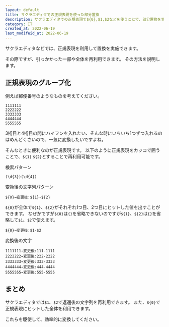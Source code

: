 ```yaml
---
layout: default
title: サクラエディタでの正規表現を使った部分置換
description: サクラエディタでの正規表現で${0},$1,$2などを使うことで、部分置換を実施できます。
category: IT
created_at: 2022-06-19
last_modifeid_at: 2022-06-19
---
```


サクラエディタなどでは、正規表現を利用して置換を実施できます。

その際ですが、引っかかった一部や全体を再利用できます。
その方法を説明します。

## 正規表現のグループ化

例えば郵便番号のようなものを考えてください。

```
1111111
2222222
3333333
4444444
5555555
```

3桁目と4桁目の間にハイフンを入れたい、そんな時にいちいち1つずつ入れるのはめんどくさいので、一気に変換したいですよね。

そんなときに便利なのが正規表現です。
以下のように正規表現をカッコで囲うことで、`${1}` `${2}`とすることで再利用可能です。

検索パターン
```
(\d{3})(\d{4})
```

変換後の文字列パターン
```
${0}→変更後:${1}-${2}
```

`${0}`が全体で`${1}`、`${2}`がそれぞれ1つ目、2つ目にヒットした値を出すことができます。
なぜかですが`${0}`は`{}`を省略できないのですが`${1}`、`${2}`は`{}`を省略して`$1`、`$2`で使えます。

```
${0}→変更後:$1-$2
```

変換後の文字
```
1111111→変更後:111-1111
2222222→変更後:222-2222
3333333→変更後:333-3333
4444444→変更後:444-4444
5555555→変更後:555-5555
```

## まとめ

サクラエディタでは`$1`、`$2`で返還後の文字列を再利用できます。
また、`${0}`で正規表現にヒットした全体を利用できます。

これらを駆使して、効率的に変換してください。
